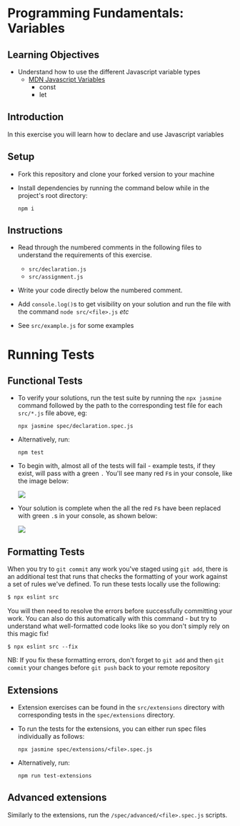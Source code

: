 # Programming Fundamentals: Variables

## Learning Objectives

- Understand how to use the different Javascript variable types
  - [MDN Javascript Variables](https://developer.mozilla.org/en-US/docs/Learn/JavaScript/First_steps/Variables)
    - const
    - let

## Introduction

In this exercise you will learn how to declare and use Javascript variables

## Setup

- Fork this repository and clone your forked version to your machine
- Install dependencies by running the command below while in the project's root directory:

  `npm i`

## Instructions

- Read through the numbered comments in the following files to understand the requirements of this exercise.

  - `src/declaration.js`
  - `src/assignment.js`

- Write your code directly below the numbered comment.

- Add `console.log()`s to get visibility on your solution and run the file with the command `node src/<file>.js` _etc_

- See `src/example.js` for some examples

# Running Tests

## Functional Tests

- To verify your solutions, run the test suite by running the `npx jasmine` command followed by the path to the corresponding test file for each `src/*.js` file above, eg:

  `npx jasmine spec/declaration.spec.js`

- Alternatively, run:

  `npm test`

- To begin with, almost all of the tests will fail - example tests, if they exist, will pass with a green `.` You'll see many red `F`s in your console, like the image below:

  ![](./img/test-fail.png)

- Your solution is complete when the all the red `F`s have been replaced with green `.`s in your console, as shown below:

  ![](./img/test-pass.png)

## Formatting Tests

When you try to `git commit` any work you've staged using `git add`, there is an additional test that runs that checks the formatting of your work against a set of rules we've defined. To run these tests locally use the following:

```sh
$ npx eslint src
```

You will then need to resolve the errors before successfully committing your work. You can also do this automatically with this command - but try to understand what well-formatted code looks like so you don't simply rely on this magic fix!

```
$ npx eslint src --fix
```

NB: If you fix these formatting errors, don't forget to `git add` and then `git commit` your changes before `git push` back to your remote repository

## Extensions

- Extension exercises can be found in the `src/extensions` directory with corresponding tests in the `spec/extensions` directory.

- To run the tests for the extensions, you can either run spec files individually as follows:

  `npx jasmine spec/extensions/<file>.spec.js`

- Alternatively, run:

  `npm run test-extensions`

## Advanced extensions

Similarly to the extensions, run the `/spec/advanced/<file>.spec.js` scripts.
